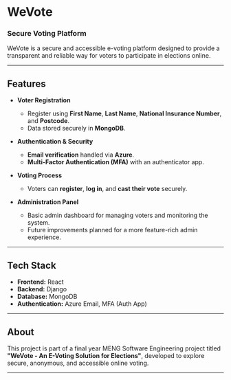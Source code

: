 #  WeVote  
### Secure Voting Platform  

WeVote is a secure and accessible e-voting platform designed to provide a transparent and reliable way for voters to participate in elections online.  

---

##  Features  

- **Voter Registration**  
  - Register using **First Name**, **Last Name**, **National Insurance Number**, and **Postcode**.  
  - Data stored securely in **MongoDB**.  

- **Authentication & Security**  
  - **Email verification** handled via **Azure**.  
  - **Multi-Factor Authentication (MFA)** with an authenticator app.  

- **Voting Process**  
  - Voters can **register**, **log in**, and **cast their vote** securely.  

- **Administration Panel**  
  - Basic admin dashboard for managing voters and monitoring the system.  
  - Future improvements planned for a more feature-rich admin experience.  

---

##  Tech Stack  

- **Frontend:** React  
- **Backend:** Django  
- **Database:** MongoDB  
- **Authentication:** Azure Email, MFA (Auth App)  

---



##  About  

This project is part of a final year MENG Software Engineering project titled **"WeVote - An E-Voting Solution for Elections"**, developed to explore secure, anonymous, and accessible online voting.  

---
